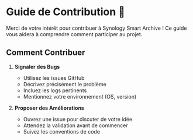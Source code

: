 # Guide de Contribution 🤝

Merci de votre intérêt pour contribuer à Synology Smart Archive ! Ce guide vous aidera à comprendre comment participer au projet.

## Comment Contribuer

1. **Signaler des Bugs**
   - Utilisez les issues GitHub
   - Décrivez précisément le problème
   - Incluez les logs pertinents
   - Mentionnez votre environnement (OS, version)

2. **Proposer des Améliorations**
   - Ouvrez une issue pour discuter de votre idée
   - Attendez la validation avant de commencer
   - Suivez les conventions de code